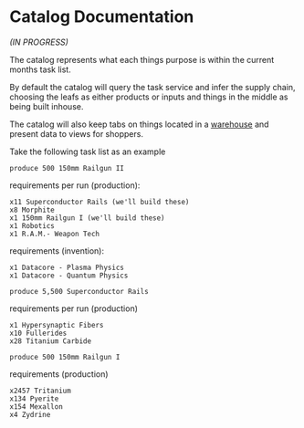 # Catalog Documentation

_(IN PROGRESS)_

The catalog represents what each things purpose is within the current months task list.

By default the catalog will query the task service and infer the supply chain, choosing the leafs as either products or inputs and things in the middle as being built inhouse.

The catalog will also keep tabs on things located in a [warehouse](/industry/warehouse/README.md) and present data to views for shoppers.

Take the following task list as an example

`produce 500 150mm Railgun II`

requirements per run (production):
```
x11 Superconductor Rails (we'll build these)
x8 Morphite
x1 150mm Railgun I (we'll build these)
x1 Robotics
x1 R.A.M.- Weapon Tech
```

requirements (invention):
```
x1 Datacore - Plasma Physics
x1 Datacore - Quantum Physics
```

`produce 5,500 Superconductor Rails`

requirements per run (production)
```
x1 Hypersynaptic Fibers
x10 Fullerides
x28 Titanium Carbide
```

`produce 500 150mm Railgun I`

requirements (production)
```
x2457 Tritanium
x134 Pyerite
x154 Mexallon
x4 Zydrine
```